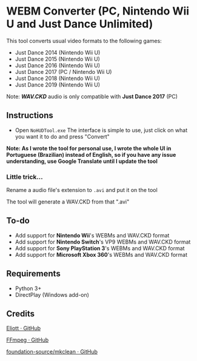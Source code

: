 

# WEBM Converter (PC, Nintendo Wii U and Just Dance Unlimited)
This tool converts usual video formats to the following games:
- Just Dance 2014 (Nintendo Wii U)
- Just Dance 2015 (Nintendo Wii U)
- Just Dance 2016 (Nintendo Wii U)
- Just Dance 2017 (PC / Nintendo Wii U)
- Just Dance 2018 (Nintendo Wii U)
- Just Dance 2019 (Nintendo Wii U)

Note: ***WAV.CKD*** audio is only compatible with **Just Dance 2017** (PC)

## Instructions
- Open `NoHUDTool.exe`
The interface is simple to use, just click on what you want it to do and press "Convert"

**Note: As I wrote the tool for personal use, I wrote the whole UI in Portuguese (Brazilian) instead of English, so if you have any issue understanding, use Google Translate until I update the tool**

### Little trick...
Rename a audio file's extension to `.avi` and put it on the tool

The tool will generate a WAV.CKD from that ".avi"

## To-do
- Add support for **Nintendo Wii**'s WEBMs and WAV.CKD format
- Add support for **Nintendo Switch**'s VP9 WEBMs and WAV.CKD format
- Add support for **Sony PlayStation 3**'s WEBMs and WAV.CKD format
- Add support for **Microsoft Xbox 360**'s WEBMs and WAV.CKD format

## Requirements
- Python 3+
- DirectPlay (Windows add-on)

## Credits
[Eliott · GitHub](https://github.com/JDEliot)

[FFmpeg · GitHub](https://github.com/FFmpeg)

[foundation-source/mkclean · GitHub](https://github.com/Matroska-Org/foundation-source/tree/master/mkclean)
